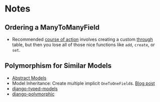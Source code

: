 # Notes

## Ordering a ManyToManyField

- Recommended [course of action](https://docs.djangoproject.com/en/1.11/topics/db/models/#extra-fields-on-many-to-many-relationships)
involves creating a custom [through](https://docs.djangoproject.com/en/1.11/ref/models/fields/#django.db.models.ManyToManyField.through)
table, but then you lose all of those nice functions like `add`, `create`, or `set`.


## Polymorphism for Similar Models

- [Abstract Models](https://docs.djangoproject.com/en/1.11/topics/db/models/#abstract-base-classes)
- Model Inheritance: Create multiple implicit `OneToOneField`s. [Blog post](https://godjango.com/blog/django-abstract-base-class-multi-table-inheritance/)
- [django-typed-models](https://github.com/craigds/django-typed-models)
- [django-polymorphic](https://github.com/django-polymorphic/django-polymorphic)
